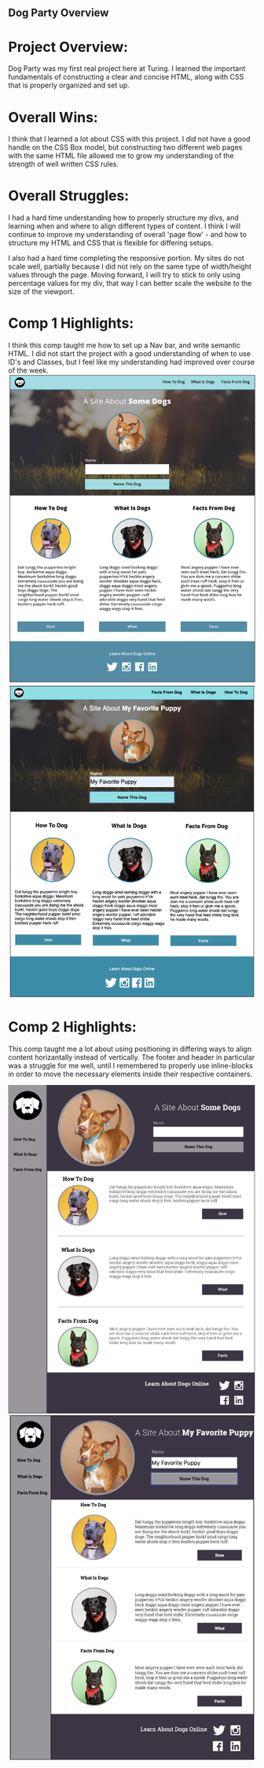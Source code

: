 ## Dog Party Overview

# Project Overview: 
Dog Party was my first real project here at Turing. I learned the important fundamentals of constructing
a clear and concise HTML, along with CSS that is properly organized and set up. 

# Overall Wins: 
I think that I learned a lot about CSS with this project. I did not have a good handle on the CSS Box model, 
but constructing two different web pages with the same HTML file allowed me to grow my understanding of the
strength of well written CSS rules. 

# Overall Struggles: 
I had a hard time understanding how to properly structure my divs, and learning when and where to align 
different types of content. I think I will continue to improve my understanding of overall 'page flow' - and
how to structure my HTML and CSS that is flexible for differing setups. 

I also had a hard time completing the responsive portion. My sites do not scale well, partially because I did not rely on the same type of width/height values through the page. Moving forward, I will try to stick to only using percentage values for my div, that way I can better scale the website to the size of the viewport. 

# Comp 1 Highlights:
I think this comp taught me how to set up a Nav bar, and write semantic HTML. I did not start the project with a good
understanding of when to use ID's and Classes, but I feel like my understanding had improved over course of the week. 
<img src="images/TuringComp1.png">
<img src="images/comp1Djavan.png">

# Comp 2 Highlights:
This comp taught me a lot about using positioning in differing ways to align content horizantally instead of vertically. 
The footer and header in particular was a struggle for me well, until I remembered to properly use inline-blocks in order to move the necessary elements inside their respective containers. 

<img src="images/TuringComp2.png">
<img src="images/comp2Djavan.png">